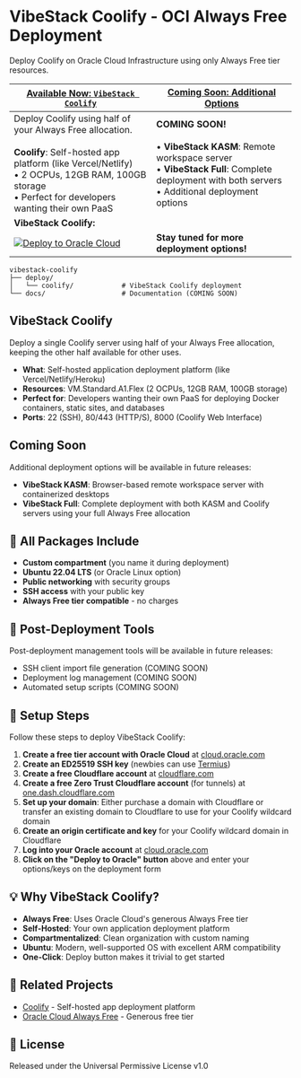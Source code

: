 # VibeStack Coolify - OCI Always Free Deployment

Deploy Coolify on Oracle Cloud Infrastructure using only Always Free tier resources.

| [Available Now: `VibeStack Coolify`](#vibestack-coolify) | [Coming Soon: Additional Options](#coming-soon) |
|---|---|
| Deploy Coolify using half of your Always Free allocation. <br/><br/> **Coolify**: Self-hosted app platform (like Vercel/Netlify) <br/> • 2 OCPUs, 12GB RAM, 100GB storage <br/> • Perfect for developers wanting their own PaaS | **COMING SOON!** <br/><br/> • **VibeStack KASM**: Remote workspace server <br/> • **VibeStack Full**: Complete deployment with both servers <br/> • Additional deployment options |
| **VibeStack Coolify:**
 [![Deploy to Oracle Cloud](https://oci-resourcemanager-plugin.plugins.oci.oraclecloud.com/latest/deploy-to-oracle-cloud.svg)](https://cloud.oracle.com/resourcemanager/stacks/create?zipUrl=https://github.com/evolv3-ai/vibestack-coolify/releases/latest/download/vibestack-coolify.zip) | **Stay tuned for more deployment options!** |

```text
vibestack-coolify
├── deploy/
│   └── coolify/            # VibeStack Coolify deployment
└── docs/                   # Documentation (COMING SOON)
```

[oci]: https://cloud.oracle.com

## VibeStack Coolify

Deploy a single Coolify server using half of your Always Free allocation, keeping the other half available for other uses.

- **What**: Self-hosted application deployment platform (like Vercel/Netlify/Heroku)
- **Resources**: VM.Standard.A1.Flex (2 OCPUs, 12GB RAM, 100GB storage)
- **Perfect for**: Developers wanting their own PaaS for deploying Docker containers, static sites, and databases
- **Ports**: 22 (SSH), 80/443 (HTTP/S), 8000 (Coolify Web Interface)

## Coming Soon

Additional deployment options will be available in future releases:

- **VibeStack KASM**: Browser-based remote workspace server with containerized desktops
- **VibeStack Full**: Complete deployment with both KASM and Coolify servers using your full Always Free allocation

## 🔧 All Packages Include

- **Custom compartment** (you name it during deployment)
- **Ubuntu 22.04 LTS** (or Oracle Linux option)
- **Public networking** with security groups
- **SSH access** with your public key
- **Always Free tier compatible** - no charges

## 🔧 Post-Deployment Tools

Post-deployment management tools will be available in future releases:

- SSH client import file generation (COMING SOON)
- Deployment log management (COMING SOON)
- Automated setup scripts (COMING SOON)

## 🚀 Setup Steps

Follow these steps to deploy VibeStack Coolify:

1. **Create a free tier account with Oracle Cloud** at [cloud.oracle.com](https://cloud.oracle.com)
2. **Create an ED25519 SSH key** (newbies can use [Termius](https://termius.com/))
3. **Create a free Cloudflare account** at [cloudflare.com](https://cloudflare.com)
4. **Create a free Zero Trust Cloudflare account** (for tunnels) at [one.dash.cloudflare.com](https://one.dash.cloudflare.com)
5. **Set up your domain**: Either purchase a domain with Cloudflare or transfer an existing domain to Cloudflare to use for your Coolify wildcard domain
6. **Create an origin certificate and key** for your Coolify wildcard domain in Cloudflare
7. **Log into your Oracle account** at [cloud.oracle.com](https://cloud.oracle.com)
8. **Click on the "Deploy to Oracle" button** above and enter your options/keys on the deployment form

## 💡 Why VibeStack Coolify?

- **Always Free**: Uses Oracle Cloud's generous Always Free tier
- **Self-Hosted**: Your own application deployment platform
- **Compartmentalized**: Clean organization with custom naming
- **Ubuntu**: Modern, well-supported OS with excellent ARM compatibility
- **One-Click**: Deploy button makes it trivial to get started

## 🔗 Related Projects

- [Coolify](https://coolify.io/) - Self-hosted app deployment platform
- [Oracle Cloud Always Free](https://www.oracle.com/cloud/free/) - Generous free tier

## 📄 License

Released under the Universal Permissive License v1.0